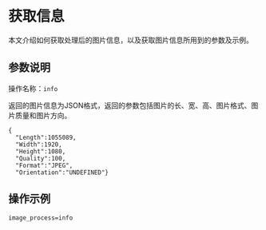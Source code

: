 # 获取信息

本文介绍如何获取处理后的图片信息，以及获取图片信息所用到的参数及示例。

## 参数说明

操作名称：`info`

返回的图片信息为JSON格式，返回的参数包括图片的长、宽、高、图片格式、图片质量和图片方向。

```
{
  "Length":1055089,
  "Width":1920,
  "Height":1080,
  "Quality":100,
  "Format":"JPEG",
  "Orientation":"UNDEFINED"}
```

## 操作示例

```
image_process=info
```

